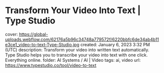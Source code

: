 # Transform Your Video Into Text | Type Studio

cover: https://global-uploads.webflow.com/62176a5b96c34748a779572f/6220bbfc6de34ab4b11e3ce1_video-to-text-Type-Studio.jpg
created: January 6, 2023 3:32 PM (UTC)
description: Transform your video into written text automatically. Type Studio helps you to transcribe your video into text with one click. Everything online.
folder: AI Systems / AI | Video
tags: ai, video
url: https://www.typestudio.co/tool/video-to-text
